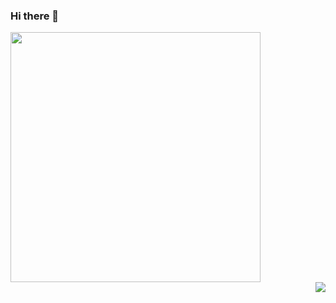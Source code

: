 ### Hi there 👋
<div display="grid">
  <div align="left">
    <img width="400" src="https://github-readme-stats.vercel.app/api?username=dariusdinu&show_icons=true&theme=gruvbox">
  </div>
  <div align="right">
    <img src="https://github-readme-stats.vercel.app/api/top-langs/?username=dariusdinu&layout=compact&theme=gruvbox">
  </div>
</div>


<!--
**dariusdinu/dariusdinu** is a ✨ _special_ ✨ repository because its `README.md` (this file) appears on your GitHub profile.
<div align="center">![Anurag's GitHub stats](https://github-readme-stats.vercel.app/api?username=dariusdinu&show_icons=true&theme=gruvbox)</div>
<div align="center"> [![Top Langs]()](https://github.com/anuraghazra/github-readme-stats)</div>
Here are some ideas to get you started:

- 🔭 I’m currently working on ...
- 🌱 I’m currently learning ...
- 👯 I’m looking to collaborate on ...
- 🤔 I’m looking for help with ...
- 💬 Ask me about ...
- 📫 How to reach me: ...
- 😄 Pronouns: ...
- ⚡ Fun fact: ...
-->
